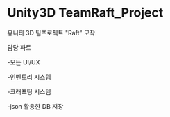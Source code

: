 # Unity3D TeamRaft_Project

유니티 3D 팀프로젝트 "Raft" 모작

담당 파트

-모든 UI/UX

-인벤토리 시스템

-크래프팅 시스템

-json 활용한 DB 저장


